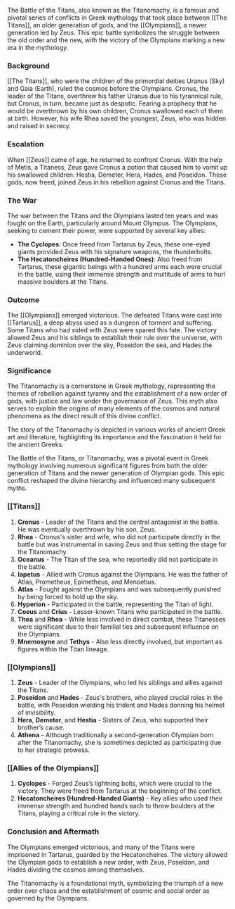The Battle of the Titans, also known as the Titanomachy, is a famous and pivotal series of conflicts in Greek mythology that took place between [[The Titans]], an older generation of gods, and the [[Olympians]], a newer generation led by Zeus. This epic battle symbolizes the struggle between the old order and the new, with the victory of the Olympians marking a new era in the mythology.

### Background
[[The Titans]], who were the children of the primordial deities Uranus (Sky) and Gaia (Earth), ruled the cosmos before the Olympians. Cronus, the leader of the Titans, overthrew his father Uranus due to his tyrannical rule, but Cronus, in turn, became just as despotic. Fearing a prophecy that he would be overthrown by his own children, Cronus swallowed each of them at birth. However, his wife Rhea saved the youngest, Zeus, who was hidden and raised in secrecy.

### Escalation
When [[Zeus]] came of age, he returned to confront Cronus. With the help of Metis, a Titaness, Zeus gave Cronus a potion that caused him to vomit up his swallowed children: Hestia, Demeter, Hera, Hades, and Poseidon. These gods, now freed, joined Zeus in his rebellion against Cronus and the Titans.

### The War
The war between the Titans and the Olympians lasted ten years and was fought on the Earth, particularly around Mount Olympus. The Olympians, seeking to cement their power, were supported by several key allies:
- **The Cyclopes**: Once freed from Tartarus by Zeus, these one-eyed giants provided Zeus with his signature weapons, the thunderbolts.
- **The Hecatoncheires (Hundred-Handed Ones)**: Also freed from Tartarus, these gigantic beings with a hundred arms each were crucial in the battle, using their immense strength and multitude of arms to hurl massive boulders at the Titans.

### Outcome
The [[Olympians]] emerged victorious. The defeated Titans were cast into [[Tartarus]], a deep abyss used as a dungeon of torment and suffering. Some Titans who had sided with Zeus were spared this fate. The victory allowed Zeus and his siblings to establish their rule over the universe, with Zeus claiming dominion over the sky, Poseidon the sea, and Hades the underworld.

### Significance
The Titanomachy is a cornerstone in Greek mythology, representing the themes of rebellion against tyranny and the establishment of a new order of gods, with justice and law under the governance of Zeus. This myth also serves to explain the origins of many elements of the cosmos and natural phenomena as the direct result of this divine conflict.

The story of the Titanomachy is depicted in various works of ancient Greek art and literature, highlighting its importance and the fascination it held for the ancient Greeks.


The Battle of the Titans, or Titanomachy, was a pivotal event in Greek mythology involving numerous significant figures from both the older generation of Titans and the newer generation of Olympian gods. This epic conflict reshaped the divine hierarchy and influenced many subsequent myths.

### [[Titans]]
1. **Cronus** - Leader of the Titans and the central antagonist in the battle. He was eventually overthrown by his son, Zeus.
2. **Rhea** - Cronus's sister and wife, who did not participate directly in the battle but was instrumental in saving Zeus and thus setting the stage for the Titanomachy.
3. **Oceanus** - The Titan of the sea, who reportedly did not participate in the battle.
4. **Iapetus** - Allied with Cronus against the Olympians. He was the father of Atlas, Prometheus, Epimetheus, and Menoetius.
5. **Atlas** - Fought against the Olympians and was subsequently punished by being forced to hold up the sky.
6. **Hyperion** - Participated in the battle, representing the Titan of light.
7. **Coeus** and **Crius** - Lesser-known Titans who participated in the battle.
8. **Thea** and **Rhea** - While less involved in direct combat, these Titanesses were significant due to their familial ties and subsequent influence on the Olympians.
9. **Mnemosyne** and **Tethys** - Also less directly involved, but important as figures within the Titan lineage.

### [[Olympians]]
1. **Zeus** - Leader of the Olympians, who led his siblings and allies against the Titans.
2. **Poseidon** and **Hades** - Zeus's brothers, who played crucial roles in the battle, with Poseidon wielding his trident and Hades donning his helmet of invisibility.
3. **Hera**, **Demeter**, and **Hestia** - Sisters of Zeus, who supported their brother’s cause.
4. **Athena** - Although traditionally a second-generation Olympian born after the Titanomachy, she is sometimes depicted as participating due to her strategic prowess.

### [[Allies of the Olympians]]
1. **Cyclopes** - Forged Zeus’s lightning bolts, which were crucial to the victory. They were freed from Tartarus at the beginning of the conflict.
2. **Hecatoncheires (Hundred-Handed Giants)** - Key allies who used their immense strength and hundred hands each to throw boulders at the Titans, playing a critical role in the victory.

### Conclusion and Aftermath
The Olympians emerged victorious, and many of the Titans were imprisoned in Tartarus, guarded by the Hecatoncheires. The victory allowed the Olympian gods to establish a new order, with Zeus, Poseidon, and Hades dividing the cosmos among themselves.

The Titanomachy is a foundational myth, symbolizing the triumph of a new order over chaos and the establishment of cosmic and social order as governed by the Olympians.